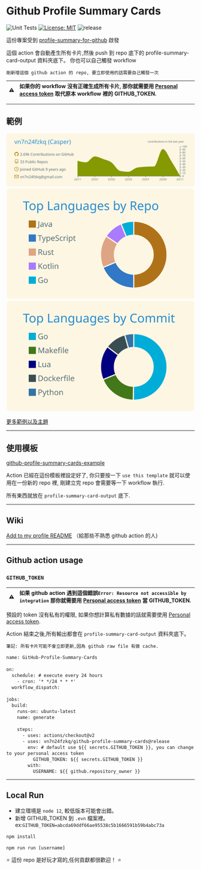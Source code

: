 # Github Profile Summary Cards

![Unit Tests](https://github.com/vn7n24fzkq/github-profile-summary-cards/workflows/Unit%20Tests/badge.svg)
[![License: MIT](https://img.shields.io/badge/License-MIT-yellow.svg)](https://github.com/vn7n24fzkq/github-profile-summary-cards/blob/master/LICENSE)
![release](https://img.shields.io/github/v/release/vn7n24fzkq/github-profile-summary-cards.svg)

這份專案受到 [profile-summary-for-github](https://github.com/tipsy/profile-summary-for-github) 啟發

這個 action 會自動產生所有卡片,然後 push 到 repo 底下的 profile-summary-card-output 資料夾底下。
你也可以自己觸發 workflow

`剛新增這個 github action 的 repo, 要立即使用的話需要自己觸發一次`

| :warning: | 如果你的 workflow 沒有正確生成所有卡片, 那你就需要用 [Personal access token](https://docs.github.com/en/actions/configuring-and-managing-workflows/creating-and-storing-encrypted-secrets) 取代原本 workflow 裡的 GITHUB_TOKEN. |
| :-------: | :------------------------------------------------------------------------------------------------------------------------------------------------------------------------------------------------------------------------------ |


---

## 範例

![](https://raw.githubusercontent.com/vn7n24fzkq/vn7n24fzkq/master/profile-summary-card-output/solarized/0-profile-details.svg)
![](https://raw.githubusercontent.com/vn7n24fzkq/vn7n24fzkq/master/profile-summary-card-output/solarized/1-repos-per-language.svg)
![](https://raw.githubusercontent.com/vn7n24fzkq/vn7n24fzkq/master/profile-summary-card-output/solarized/2-most-commit-language.svg)

[更多範例以及主題](https://github.com/vn7n24fzkq/github-profile-summary-cards-example/tree/master/profile-summary-card-output)

---

## 使用模板

[github-profile-summary-cards-example](https://github.com/vn7n24fzkq/github-profile-summary-cards-example)

Action 已經在這份模板裡設定好了, 你只要按一下 `use this template` 就可以使用在一份新的 repo 裡, 剛建立完 repo 會需要等一下 workflow 執行.

所有東西就放在 `profile-summary-card-output` 底下.

---

## Wiki

[Add to my profile README](https://github.com/vn7n24fzkq/github-profile-summary-cards/wiki/Add-to-my-profile-README) （給那些不熟悉 github action 的人)

---

## Github action usage

### `GITHUB_TOKEN`

| :warning: | 如果 github action 遇到這個錯誤`Error: Resource not accessible by integration` 那你就需要用 [Personal access token](https://docs.github.com/en/actions/configuring-and-managing-workflows/creating-and-storing-encrypted-secrets) 當 GITHUB_TOKEN. |
| :-------: | :------------------------------------------------------------------------------------------------------------------------------------------------------------------------------------------------------------------------------------------------- |


預設的 token 沒有私有的權限, 如果你想計算私有數據的話就需要使用 [Personal access token](https://docs.github.com/en/actions/configuring-and-managing-workflows/creating-and-storing-encrypted-secrets).

Action 結束之後,所有輸出都會在 `profile-summary-card-output` 資料夾底下。

`筆記: 所有卡片可能不會立即更新,因為 github raw file 有做 cache.`

```ymal
name: GitHub-Profile-Summary-Cards

on:
  schedule: # execute every 24 hours
    - cron: '* */24 * * *'
  workflow_dispatch:

jobs:
  build:
    runs-on: ubuntu-latest
    name: generate

    steps:
      - uses: actions/checkout@v2
      - uses: vn7n24fzkq/github-profile-summary-cards@release
        env: # default use ${{ secrets.GITHUB_TOKEN }}, you can change to your personal access token
          GITHUB_TOKEN: ${{ secrets.GITHUB_TOKEN }}
        with:
          USERNAME: ${{ github.repository_owner }}
```

---

## Local Run

- 建立環境是 `node 12`, 較低版本可能會出錯。
- 新增 GITHUB_TOKEN 到 `.evn` 檔案裡。 ex:`GITHUB_TOKEN=abcda69ddf66ae95538c5b1666591b59b4abc73a`

```
npm install
```

```
npm run run [username]
```

:star: 這份 repo 是好玩才寫的,任何貢獻都很歡迎！ :star:
